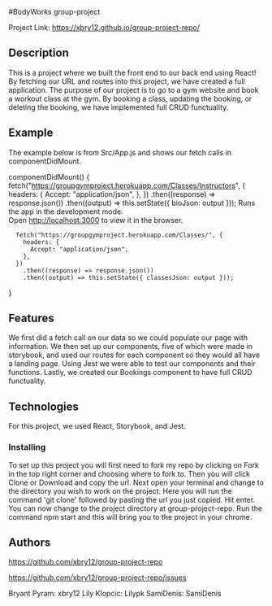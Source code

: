 #BodyWorks group-project 

Project Link: https://xbry12.github.io/group-project-repo/

## Description 

This is a project where we built the front end to our back end using React! By fetching our URL and routes into this project, we have created a full application. The purpose of our project is to go to a gym website and book a workout class at the gym. By booking a class, updating the booking, or deleting the booking, we have implemented full CRUD functuality. 

## Example

The example below is from Src/App.js and shows our fetch calls in componentDidMount. 

componentDidMount() {
    fetch("https://groupgymproject.herokuapp.com/Classes/Instructors", {
      headers: {
        Accept: "application/json",
      },
    })
      .then((response) => response.json())
      .then((output) => this.setState({ bioJson: output }));
Runs the app in the development mode.\
Open [http://localhost:3000](http://localhost:3000) to view it in the browser.

      fetch("https://groupgymproject.herokuapp.com/Classes/", {
        headers: {
          Accept: "application/json",
        },
      })
        .then((response) => response.json())
        .then((output) => this.setState({ classesJson: output }));

  }

## Features

We first did a fetch call on our data so we could populate our page with information. We then set up our components, five of which were made in storybook, and used our routes for each component so they would all have a landing page. Using Jest we were able to test our components and their functions. Lastly, we created our Bookings component to have full CRUD functuality. 

## Technologies

For this project, we used React, Storybook, and Jest. 

### Installing 

To set up this project you will first need to fork my repo by clicking on Fork in the top right corner and choosing where to fork to. Then you will click Clone or Download and copy the url. Next open your terminal and change to the directory you wish to work on the project. Here you will run the command 'git clone' followed by pasting the url you just copied. Hit enter. You can now change to the project directory at group-project-repo. Run the command npm start and this will bring you to the project in your chrome. 

## Authors

https://github.com/xbry12/group-project-repo

https://github.com/xbry12/group-project-repo/issues

Bryant Pyram: xbry12
Lily Klopcic: Lilypk
SamiDenis: SamiDenis
